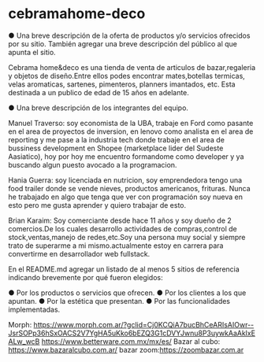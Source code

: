 # cebramahome-deco

● Una breve descripción de la oferta de productos y/o servicios ofrecidos por su
sitio. También agregar una breve descripción del público al que apunta el sitio.

Cebrama home&deco es una tienda de venta de articulos de bazar,regaleria y objetos de diseño.Entre ellos podes encontrar mates,botellas termicas, velas aromaticas, sartenes, pimenteros, planners imantados, etc. Esta destinada a un publico de edad de 15 años en adelante.


● Una breve descripción de los integrantes del equipo.

Manuel Traverso: soy economista de la UBA, trabaje en Ford como pasante en el area de proyectos de inversion, en lenovo como analista en el area de reporting y me pase a la industria tech donde trabaje en el area de bussiness development en Shopee (marketplace lider del Sudeste Aasiatico), hoy por hoy me encuentro formandome como developer y ya buscando algun puesto avocado a la programacion.

Hania Guerra: soy licenciada en nutricion, soy emprendedora tengo una food trailer donde se vende nieves, productos americanos, frituras. Nunca he trabajado en algo que tenga que ver con programación soy nueva en esto pero me gusta aprender y quiero trabajar de esto.

Brian Karaim: Soy comerciante desde hace 11 años y soy dueño de 2 comercios.De los  cuales desarrollo actividades de compras,control de stock,ventas,manejo de redes,etc.Soy una persona muy social y siempre trato de superarme a mi mismo.actualmente estoy en carrera para convertirme en desarrollador web fullstack.

En el README.md agregar un listado de al menos 5 sitios de referencia
indicando brevemente por qué fueron elegidos:

● Por los productos o servicios que ofrecen.
● Por los clientes a los que apuntan.
● Por la estética que presentan.
● Por las funcionalidades implementadas.

Morph: https://www.morph.com.ar/?gclid=Cj0KCQiA7bucBhCeARIsAIOwr--JsrSOPp36hSxOACS2V7YgHA5uKko6bEZQ3G1cDVYJwnu8P3uywkAaAklxEALw_wcB
https://www.betterware.com.mx/mx/es/
Bazar al cubo: https://www.bazaralcubo.com.ar/
bazar zoom:https://zoombazar.com.ar
